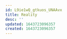 ```yaml
---
id: L9ie1wQ_gtkuos_UNAAvx
title: Reality
desc: ''
updated: 1643723096357
created: 1643723096357
---
```


